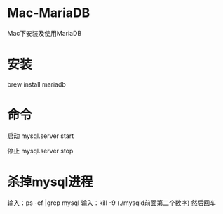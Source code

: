 # Mac-MariaDB
Mac下安装及使用MariaDB

# 安装
brew install mariadb

# 命令
启动
mysql.server start

停止
mysql.server stop

# 杀掉mysql进程
输入：ps -ef |grep mysql
输入：kill -9 (./mysqld前面第二个数字)  然后回车
